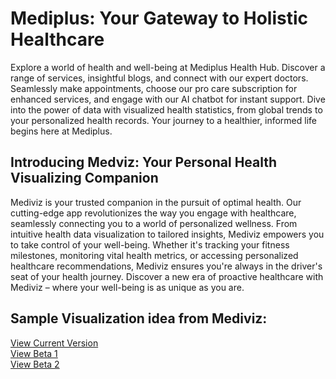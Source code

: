 # Mediplus: Your Gateway to Holistic Healthcare
Explore a world of health and well-being at Mediplus Health Hub. Discover a range of services, insightful blogs, and connect with our expert doctors. Seamlessly make appointments, choose our pro care subscription for enhanced services, and engage with our AI chatbot for instant support. Dive into the power of data with visualized health statistics, from global trends to your personalized health records. Your journey to a healthier, informed life begins here at Mediplus.

## Introducing Medviz: Your Personal Health Visualizing Companion
Mediviz is your trusted companion in the pursuit of optimal health. Our cutting-edge app revolutionizes the way you engage with healthcare, seamlessly connecting you to a world of personalized wellness. From intuitive health data visualization to tailored insights, Mediviz empowers you to take control of your well-being. Whether it's tracking your fitness milestones, monitoring vital health metrics, or accessing personalized healthcare recommendations, Mediviz ensures you're always in the driver's seat of your health journey. Discover a new era of proactive healthcare with Mediviz – where your well-being is as unique as you are.

## Sample Visualization idea from Mediviz:
[View Current Version](https://so-mb.github.io/Mediplus/ndde/map.html)  
[View Beta 1](https://so-mb.github.io/Mediplus/ndde/sample.html)  
[View Beta 2](https://codesandbox.io/embed/bar-chart-race-trial-429mls?fontsize=14&hidenavigation=1&theme=dark&view=preview)  
